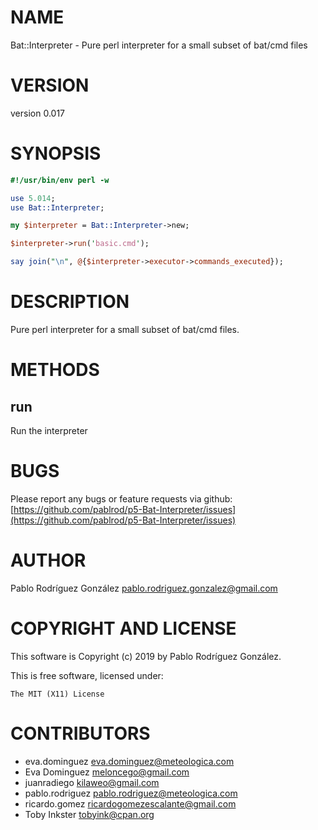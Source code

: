 # NAME

Bat::Interpreter - Pure perl interpreter for a small subset of bat/cmd files

# VERSION

version 0.017

# SYNOPSIS

```perl
#!/usr/bin/env perl -w

use 5.014;
use Bat::Interpreter;

my $interpreter = Bat::Interpreter->new;

$interpreter->run('basic.cmd');

say join("\n", @{$interpreter->executor->commands_executed});
```

# DESCRIPTION

Pure perl interpreter for a small subset of bat/cmd files.

# METHODS

## run

Run the interpreter

# BUGS

Please report any bugs or feature requests via github: [https://github.com/pablrod/p5-Bat-Interpreter/issues](https://github.com/pablrod/p5-Bat-Interpreter/issues)

# AUTHOR

Pablo Rodríguez González <pablo.rodriguez.gonzalez@gmail.com>

# COPYRIGHT AND LICENSE

This software is Copyright (c) 2019 by Pablo Rodríguez González.

This is free software, licensed under:

```
The MIT (X11) License
```

# CONTRIBUTORS

- eva.dominguez <eva.dominguez@meteologica.com>
- Eva Dominguez <meloncego@gmail.com>
- juanradiego <kilaweo@gmail.com>
- pablo.rodriguez <pablo.rodriguez@meteologica.com>
- ricardo.gomez <ricardogomezescalante@gmail.com>
- Toby Inkster <tobyink@cpan.org>
